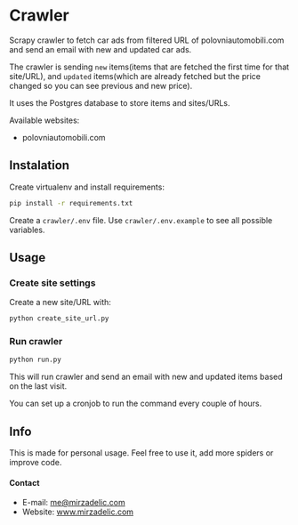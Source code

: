 # Crawler
Scrapy crawler to fetch car ads from filtered URL of polovniautomobili.com and send an email with new and updated car ads.

The crawler is sending `new` items(items that are fetched the first time for that site/URL), and `updated` items(which are already fetched but the price changed so you can see previous and new price).

It uses the Postgres database to store items and sites/URLs.

Available websites:
- polovniautomobili.com

## Instalation
Create virtualenv and install requirements:
```sh
pip install -r requirements.txt
```

Create a `crawler/.env` file. Use `crawler/.env.example` to see all possible variables.


## Usage

### Create site settings
Create a new site/URL with:
```sh
python create_site_url.py
```

### Run crawler
```sh
python run.py
```
This will run crawler and send an email with new and updated items based on the last visit.


You can set up a cronjob to run the command every couple of hours.


## Info

This is made for personal usage.
Feel free to use it, add more spiders or improve code.


#### Contact

- E-mail: me@mirzadelic.com
- Website: www.mirzadelic.com
